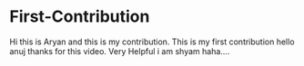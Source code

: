 # First-Contribution
Hi this is Aryan and this is my contribution.
This is my first contribution
hello anuj thanks for this video. Very Helpful
i am shyam haha....
